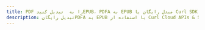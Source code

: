 ---title: PDF را به  تبدیل کنیدEPUB، PDFA به EPUB مبدل رایگان یا Curl SDKdescription: تبدیل رایگانPDFA به EPUB با استفاده از Curl Cloud APIs & SDK همچنین اسناد PDF را در Cloud ایجاد، ویرایش و رندر کنید.---